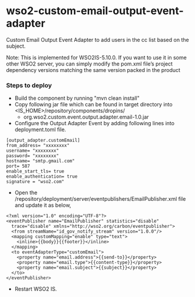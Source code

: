 # wso2-custom-email-output-event-adapter

Custom Email Output Event Adapter to add users in the cc list based on the subject.

Note: This is implemented for WSO2IS-5.10.0. If you want to use it in some other WSO2 server, you can simply modify the pom.xml file’s project dependency versions matching the same version packed in the product

### Steps to deploy
- Build the component by running "mvn clean install"
- Copy following jar file which can be found in target directory into <IS_HOME>/repository/components/dropins/
    - org.wso2.custom.event.output.adapter.email-1.0.jar
- Configure the Output Adapter Event by adding following lines into deployment.toml file.
```
[output_adapter.customEmail] 
from_address= "xxxxxxxx" 
username= "xxxxxxxx" 
password= "xxxxxxxx" 
hostname= "smtp.gmail.com" 
port= 587 
enable_start_tls= true 
enable_authentication= true
signature = "wso2.com"
```
- Open the <IS-HOME>/repository/deployment/server/eventpublishers/EmailPublisher.xml file and update it as below,
```
<?xml version="1.0" encoding="UTF-8"?>
<eventPublisher name="EmailPublisher" statistics="disable"
  trace="disable" xmlns="http://wso2.org/carbon/eventpublisher">
  <from streamName="id_gov_notify_stream" version="1.0.0"/>
  <mapping customMapping="enable" type="text">
    <inline>{{body}}{{footer}}</inline>
  </mapping>
  <to eventAdapterType="customEmail">
    <property name="email.address">{{send-to}}</property>
    <property name="email.type">{{content-type}}</property>
    <property name="email.subject">{{subject}}</property>
  </to>
</eventPublisher>
```
- Restart WSO2 IS.
